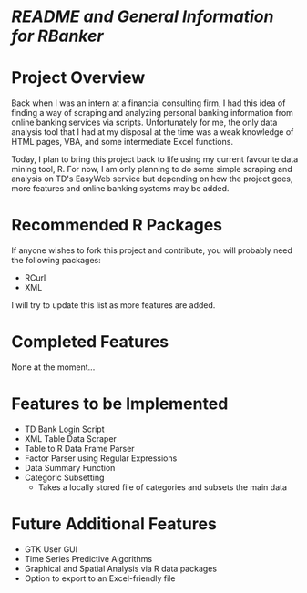 *README and General Information for RBanker*
================================


Project Overview
================================

Back when I was an intern at a financial consulting firm, I had this idea of finding a way of scraping and analyzing personal banking information from online banking services via scripts. Unfortunately for me, the only data analysis tool that I had at my disposal at the time was a weak knowledge of HTML pages, VBA, and some intermediate Excel functions.

Today, I plan to bring this project back to life using my current favourite data mining tool, R. For now, I am only planning to do some simple scraping and analysis on TD's EasyWeb service but depending on how the project goes, more features and online banking systems may be added.

Recommended R Packages
================================

If anyone wishes to fork this project and contribute, you will probably need the following packages:

* RCurl
* XML

I will try to update this list as more features are added.

Completed Features
================================

None at the moment...

Features to be Implemented
================================

* TD Bank Login Script
* XML Table Data Scraper
* Table to R Data Frame Parser
* Factor Parser using Regular Expressions
* Data Summary Function
* Categoric Subsetting
  * Takes a locally stored file of categories and subsets the main data

Future Additional Features
================================

* GTK User GUI
* Time Series Predictive Algorithms
* Graphical and Spatial Analysis via R data packages
* Option to export to an Excel-friendly file 
